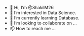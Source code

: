- 👋 Hi, I’m @ShakilM26
- 👀 I’m interested in Data Science.
- 🌱 I’m currently learning Database.
- 💞️ I’m looking to collaborate on ...
- 📫 How to reach me ...

<!---
ShakilM26/ShakilM26 is a ✨ special ✨ repository because its `README.md` (this file) appears on your GitHub profile.
You can click the Preview link to take a look at your changes.
--->
